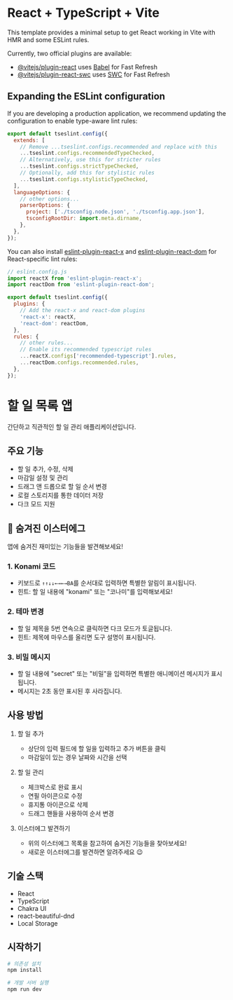 # React + TypeScript + Vite

This template provides a minimal setup to get React working in Vite with HMR and some ESLint rules.

Currently, two official plugins are available:

- [@vitejs/plugin-react](https://github.com/vitejs/vite-plugin-react/blob/main/packages/plugin-react) uses [Babel](https://babeljs.io/) for Fast Refresh
- [@vitejs/plugin-react-swc](https://github.com/vitejs/vite-plugin-react/blob/main/packages/plugin-react-swc) uses [SWC](https://swc.rs/) for Fast Refresh

## Expanding the ESLint configuration

If you are developing a production application, we recommend updating the configuration to enable type-aware lint rules:

```js
export default tseslint.config({
  extends: [
    // Remove ...tseslint.configs.recommended and replace with this
    ...tseslint.configs.recommendedTypeChecked,
    // Alternatively, use this for stricter rules
    ...tseslint.configs.strictTypeChecked,
    // Optionally, add this for stylistic rules
    ...tseslint.configs.stylisticTypeChecked,
  ],
  languageOptions: {
    // other options...
    parserOptions: {
      project: ['./tsconfig.node.json', './tsconfig.app.json'],
      tsconfigRootDir: import.meta.dirname,
    },
  },
});
```

You can also install [eslint-plugin-react-x](https://github.com/Rel1cx/eslint-react/tree/main/packages/plugins/eslint-plugin-react-x) and [eslint-plugin-react-dom](https://github.com/Rel1cx/eslint-react/tree/main/packages/plugins/eslint-plugin-react-dom) for React-specific lint rules:

```js
// eslint.config.js
import reactX from 'eslint-plugin-react-x';
import reactDom from 'eslint-plugin-react-dom';

export default tseslint.config({
  plugins: {
    // Add the react-x and react-dom plugins
    'react-x': reactX,
    'react-dom': reactDom,
  },
  rules: {
    // other rules...
    // Enable its recommended typescript rules
    ...reactX.configs['recommended-typescript'].rules,
    ...reactDom.configs.recommended.rules,
  },
});
```

# 할 일 목록 앱

간단하고 직관적인 할 일 관리 애플리케이션입니다.

## 주요 기능

- 할 일 추가, 수정, 삭제
- 마감일 설정 및 관리
- 드래그 앤 드롭으로 할 일 순서 변경
- 로컬 스토리지를 통한 데이터 저장
- 다크 모드 지원

## 🥚 숨겨진 이스터에그

앱에 숨겨진 재미있는 기능들을 발견해보세요!

### 1. Konami 코드

- 키보드로 `↑↑↓↓←→←→BA`를 순서대로 입력하면 특별한 알림이 표시됩니다.
- 힌트: 할 일 내용에 "konami" 또는 "코나미"를 입력해보세요!

### 2. 테마 변경

- 할 일 제목을 5번 연속으로 클릭하면 다크 모드가 토글됩니다.
- 힌트: 제목에 마우스를 올리면 도구 설명이 표시됩니다.

### 3. 비밀 메시지

- 할 일 내용에 "secret" 또는 "비밀"을 입력하면 특별한 애니메이션 메시지가 표시됩니다.
- 메시지는 2초 동안 표시된 후 사라집니다.

## 사용 방법

1. 할 일 추가

   - 상단의 입력 필드에 할 일을 입력하고 추가 버튼을 클릭
   - 마감일이 있는 경우 날짜와 시간을 선택

2. 할 일 관리

   - 체크박스로 완료 표시
   - 연필 아이콘으로 수정
   - 휴지통 아이콘으로 삭제
   - 드래그 핸들을 사용하여 순서 변경

3. 이스터에그 발견하기
   - 위의 이스터에그 목록을 참고하여 숨겨진 기능들을 찾아보세요!
   - 새로운 이스터에그를 발견하면 알려주세요 😉

## 기술 스택

- React
- TypeScript
- Chakra UI
- react-beautiful-dnd
- Local Storage

## 시작하기

```bash
# 의존성 설치
npm install

# 개발 서버 실행
npm run dev
```
